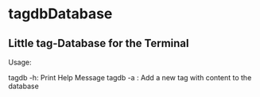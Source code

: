 # tagdbDatabase
## Little tag-Database for the Terminal
Usage:

  tagdb -h: Print Help Message
  tagdb -a <tag> <Content>: Add a new tag with content to the database
